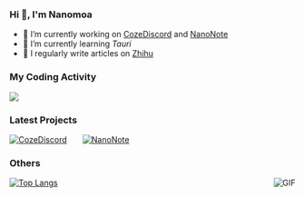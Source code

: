 ### Hi 👋, I'm Nanomoa

- 🔭 I’m currently working on [CozeDiscord](https://github.com/Nanomoa/CozeDiscord) and [NanoNote](https://github.com/Nanomoa/NanoNote)
- 🌱 I’m currently learning *Tauri*
- 📝 I regularly write articles on [Zhihu](https://www.zhihu.com/people/Nanomoa)

### My Coding Activity 

<a href="https://wakatime.com"><img src="https://wakatime.com/share/@Raincy/2827135e-8e2a-4e60-9429-be869ee83eb8.png" /></a>

### Latest Projects

[![CozeDiscord](https://github-readme-stats.vercel.app/api/pin/?username=Nanomoa&repo=CozeDiscord&show_owner=true)](https://github.com/Nanomoa/CozeDiscord) &nbsp;&nbsp;&nbsp;&nbsp;&nbsp;
[![NanoNote](https://github-readme-stats.vercel.app/api/pin/?username=Nanomoa&repo=NanoNote&show_owner=true)](https://github.com/Nanomoa/NanoNote)

### Others

<img align="right" alt="GIF" src="https://github-readme-stats.vercel.app/api?username=Nanomoa&show_icons=true" />

[![Top Langs](https://github-readme-stats.vercel.app/api/top-langs/?username=Nanomoa&hide=css)](https://github.com/Nanomoa)
